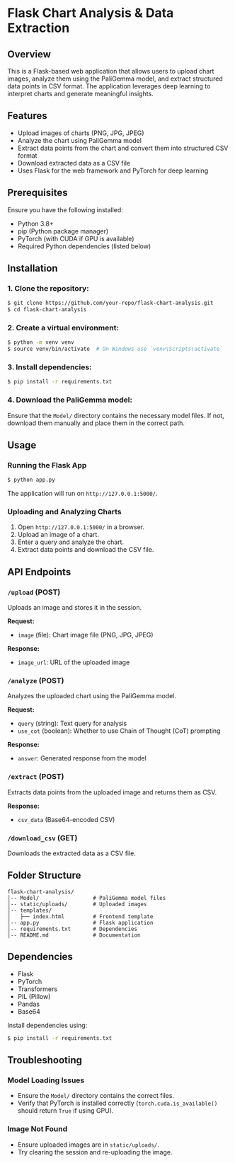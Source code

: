 # Flask Chart Analysis & Data Extraction

## Overview
This is a Flask-based web application that allows users to upload chart images, analyze them using the PaliGemma model, and extract structured data points in CSV format. The application leverages deep learning to interpret charts and generate meaningful insights.

## Features
- Upload images of charts (PNG, JPG, JPEG)
- Analyze the chart using PaliGemma model
- Extract data points from the chart and convert them into structured CSV format
- Download extracted data as a CSV file
- Uses Flask for the web framework and PyTorch for deep learning

## Prerequisites
Ensure you have the following installed:
- Python 3.8+
- pip (Python package manager)
- PyTorch (with CUDA if GPU is available)
- Required Python dependencies (listed below)

## Installation
### 1. Clone the repository:
```sh
$ git clone https://github.com/your-repo/flask-chart-analysis.git
$ cd flask-chart-analysis
```

### 2. Create a virtual environment:
```sh
$ python -m venv venv
$ source venv/bin/activate  # On Windows use `venv\Scripts\activate`
```

### 3. Install dependencies:
```sh
$ pip install -r requirements.txt
```

### 4. Download the PaliGemma model:
Ensure that the `Model/` directory contains the necessary model files. If not, download them manually and place them in the correct path.

## Usage
### Running the Flask App
```sh
$ python app.py
```
The application will run on `http://127.0.0.1:5000/`.

### Uploading and Analyzing Charts
1. Open `http://127.0.0.1:5000/` in a browser.
2. Upload an image of a chart.
3. Enter a query and analyze the chart.
4. Extract data points and download the CSV file.

## API Endpoints
### `/upload` (POST)
Uploads an image and stores it in the session.

**Request:**
- `image` (file): Chart image file (PNG, JPG, JPEG)

**Response:**
- `image_url`: URL of the uploaded image

### `/analyze` (POST)
Analyzes the uploaded chart using the PaliGemma model.

**Request:**
- `query` (string): Text query for analysis
- `use_cot` (boolean): Whether to use Chain of Thought (CoT) prompting

**Response:**
- `answer`: Generated response from the model

### `/extract` (POST)
Extracts data points from the uploaded image and returns them as CSV.

**Response:**
- `csv_data` (Base64-encoded CSV)

### `/download_csv` (GET)
Downloads the extracted data as a CSV file.

## Folder Structure
```
flask-chart-analysis/
│-- Model/                 # PaliGemma model files
│-- static/uploads/        # Uploaded images
│-- templates/
│   ├── index.html         # Frontend template
│-- app.py                 # Flask application
│-- requirements.txt       # Dependencies
│-- README.md              # Documentation
```

## Dependencies
- Flask
- PyTorch
- Transformers
- PIL (Pillow)
- Pandas
- Base64

Install dependencies using:
```sh
$ pip install -r requirements.txt
```

## Troubleshooting
### Model Loading Issues
- Ensure the `Model/` directory contains the correct files.
- Verify that PyTorch is installed correctly (`torch.cuda.is_available()` should return `True` if using GPU).

### Image Not Found
- Ensure uploaded images are in `static/uploads/`.
- Try clearing the session and re-uploading the image.



